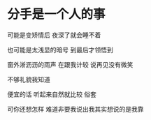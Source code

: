 # 分手是一个人的事

可能是变矫情后 夜深了就会睡不着

也可能是太浅显的暗号 到最后才领悟到

窗外淅沥沥的雨声 在跟我计较 说再见没有微笑

不够礼貌我知道

便宜的话 听起来自然就比较 俗套

可你还想怎样 难道非要我说出我其实想说的是我靠
